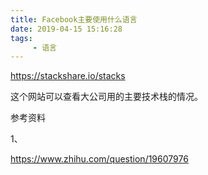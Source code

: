 ```yaml
---
title: Facebook主要使用什么语言
date: 2019-04-15 15:16:28
tags:
	 - 语言
---
```




https://stackshare.io/stacks

这个网站可以查看大公司用的主要技术栈的情况。



参考资料

1、

https://www.zhihu.com/question/19607976